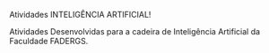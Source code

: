 Atividades INTELIGÊNCIA ARTIFICIAL!

Atividades Desenvolvidas para a cadeira de Inteligência Artificial da Faculdade FADERGS.
